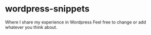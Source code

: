 wordpress-snippets
==================

Where I share my experience in Wordpress
Feel free to change or add whatever you think about.
